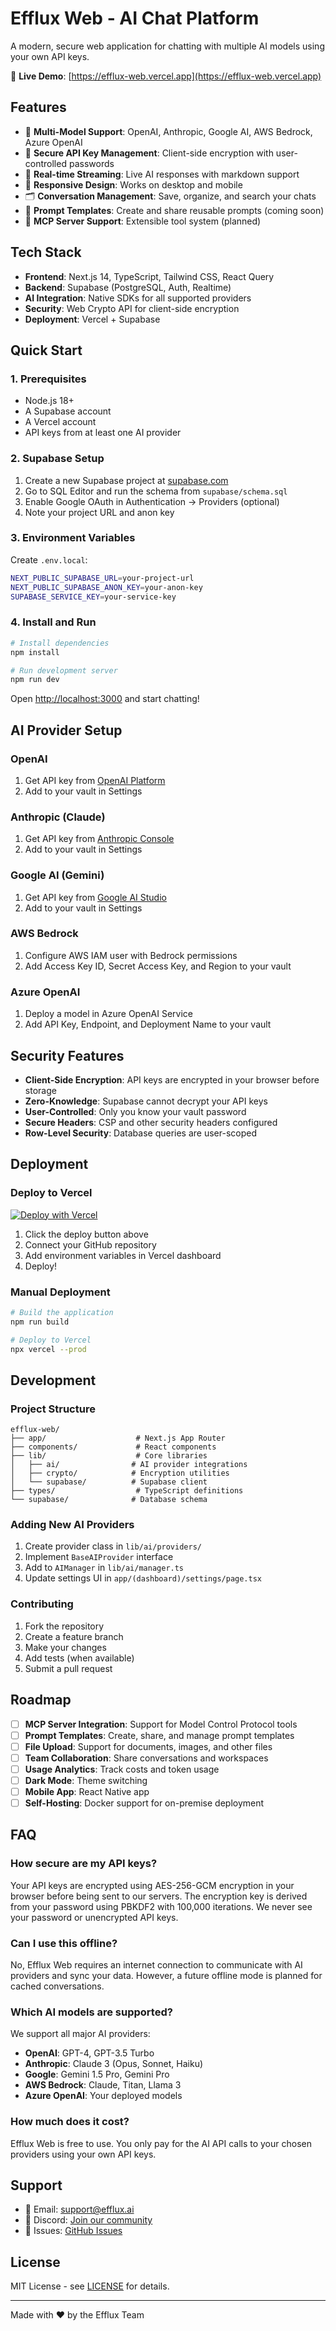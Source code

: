 # Efflux Web - AI Chat Platform

A modern, secure web application for chatting with multiple AI models using your own API keys.

🚀 **Live Demo**: [https://efflux-web.vercel.app](https://efflux-web.vercel.app)

## Features

- 🤖 **Multi-Model Support**: OpenAI, Anthropic, Google AI, AWS Bedrock, Azure OpenAI
- 🔐 **Secure API Key Management**: Client-side encryption with user-controlled passwords
- 💬 **Real-time Streaming**: Live AI responses with markdown support
- 📱 **Responsive Design**: Works on desktop and mobile
- 🗂️ **Conversation Management**: Save, organize, and search your chats
- 📝 **Prompt Templates**: Create and share reusable prompts (coming soon)
- 🔧 **MCP Server Support**: Extensible tool system (planned)

## Tech Stack

- **Frontend**: Next.js 14, TypeScript, Tailwind CSS, React Query
- **Backend**: Supabase (PostgreSQL, Auth, Realtime)
- **AI Integration**: Native SDKs for all supported providers
- **Security**: Web Crypto API for client-side encryption
- **Deployment**: Vercel + Supabase

## Quick Start

### 1. Prerequisites

- Node.js 18+ 
- A Supabase account
- A Vercel account
- API keys from at least one AI provider

### 2. Supabase Setup

1. Create a new Supabase project at [supabase.com](https://supabase.com)
2. Go to SQL Editor and run the schema from `supabase/schema.sql`
3. Enable Google OAuth in Authentication → Providers (optional)
4. Note your project URL and anon key

### 3. Environment Variables

Create `.env.local`:

```bash
NEXT_PUBLIC_SUPABASE_URL=your-project-url
NEXT_PUBLIC_SUPABASE_ANON_KEY=your-anon-key
SUPABASE_SERVICE_KEY=your-service-key
```

### 4. Install and Run

```bash
# Install dependencies
npm install

# Run development server
npm run dev
```

Open [http://localhost:3000](http://localhost:3000) and start chatting!

## AI Provider Setup

### OpenAI
1. Get API key from [OpenAI Platform](https://platform.openai.com/api-keys)
2. Add to your vault in Settings

### Anthropic (Claude)
1. Get API key from [Anthropic Console](https://console.anthropic.com/)
2. Add to your vault in Settings

### Google AI (Gemini)
1. Get API key from [Google AI Studio](https://makersuite.google.com/app/apikey)
2. Add to your vault in Settings

### AWS Bedrock
1. Configure AWS IAM user with Bedrock permissions
2. Add Access Key ID, Secret Access Key, and Region to your vault

### Azure OpenAI
1. Deploy a model in Azure OpenAI Service
2. Add API Key, Endpoint, and Deployment Name to your vault

## Security Features

- **Client-Side Encryption**: API keys are encrypted in your browser before storage
- **Zero-Knowledge**: Supabase cannot decrypt your API keys
- **User-Controlled**: Only you know your vault password
- **Secure Headers**: CSP and other security headers configured
- **Row-Level Security**: Database queries are user-scoped

## Deployment

### Deploy to Vercel

[![Deploy with Vercel](https://vercel.com/button)](https://vercel.com/new/clone?repository-url=https%3A%2F%2Fgithub.com%2Fyour-username%2Fefflux-web)

1. Click the deploy button above
2. Connect your GitHub repository
3. Add environment variables in Vercel dashboard
4. Deploy!

### Manual Deployment

```bash
# Build the application
npm run build

# Deploy to Vercel
npx vercel --prod
```

## Development

### Project Structure

```
efflux-web/
├── app/                    # Next.js App Router
├── components/             # React components
├── lib/                    # Core libraries
│   ├── ai/                # AI provider integrations
│   ├── crypto/            # Encryption utilities
│   └── supabase/          # Supabase client
├── types/                  # TypeScript definitions
└── supabase/              # Database schema
```

### Adding New AI Providers

1. Create provider class in `lib/ai/providers/`
2. Implement `BaseAIProvider` interface
3. Add to `AIManager` in `lib/ai/manager.ts`
4. Update settings UI in `app/(dashboard)/settings/page.tsx`

### Contributing

1. Fork the repository
2. Create a feature branch
3. Make your changes
4. Add tests (when available)
5. Submit a pull request

## Roadmap

- [ ] **MCP Server Integration**: Support for Model Control Protocol tools
- [ ] **Prompt Templates**: Create, share, and manage prompt templates
- [ ] **File Upload**: Support for documents, images, and other files
- [ ] **Team Collaboration**: Share conversations and workspaces
- [ ] **Usage Analytics**: Track costs and token usage
- [ ] **Dark Mode**: Theme switching
- [ ] **Mobile App**: React Native app
- [ ] **Self-Hosting**: Docker support for on-premise deployment

## FAQ

### How secure are my API keys?

Your API keys are encrypted using AES-256-GCM encryption in your browser before being sent to our servers. The encryption key is derived from your password using PBKDF2 with 100,000 iterations. We never see your password or unencrypted API keys.

### Can I use this offline?

No, Efflux Web requires an internet connection to communicate with AI providers and sync your data. However, a future offline mode is planned for cached conversations.

### Which AI models are supported?

We support all major AI providers:
- **OpenAI**: GPT-4, GPT-3.5 Turbo
- **Anthropic**: Claude 3 (Opus, Sonnet, Haiku)
- **Google**: Gemini 1.5 Pro, Gemini Pro
- **AWS Bedrock**: Claude, Titan, Llama 3
- **Azure OpenAI**: Your deployed models

### How much does it cost?

Efflux Web is free to use. You only pay for the AI API calls to your chosen providers using your own API keys.

## Support

- 📧 Email: support@efflux.ai
- 💬 Discord: [Join our community](https://discord.gg/efflux)
- 🐛 Issues: [GitHub Issues](https://github.com/your-username/efflux-web/issues)

## License

MIT License - see [LICENSE](LICENSE) for details.

---

Made with ❤️ by the Efflux Team